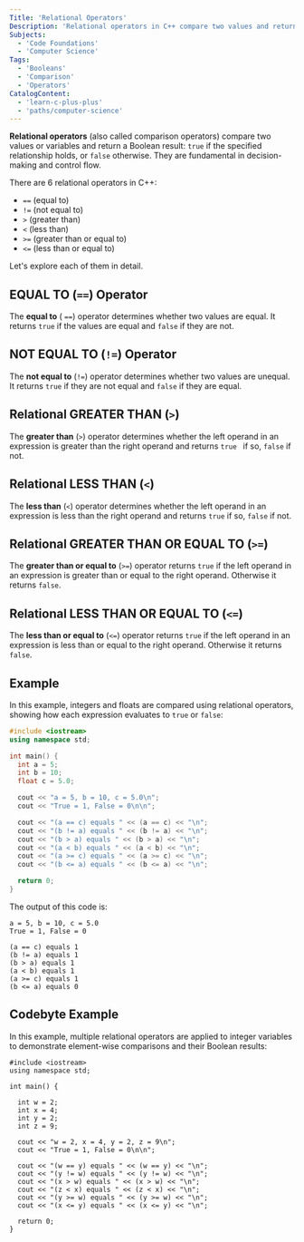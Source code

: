 ```yaml
---
Title: 'Relational Operators'
Description: 'Relational operators in C++ compare two values and return a boolean result (true or false) based on the relationship between them.'
Subjects:
  - 'Code Foundations'
  - 'Computer Science'
Tags:
  - 'Booleans'
  - 'Comparison'
  - 'Operators'
CatalogContent:
  - 'learn-c-plus-plus'
  - 'paths/computer-science'
---
```


**Relational operators** (also called comparison operators) compare two values or variables and return a Boolean result: `true` if the specified relationship holds, or `false` otherwise. They are fundamental in decision-making and control flow.

There are 6 relational operators in C++:

- `==` (equal to)
- `!=` (not equal to)
- `>` (greater than)
- `<` (less than)
- `>=` (greater than or equal to)
- `<=` (less than or equal to)

Let's explore each of them in detail.

## EQUAL TO (`==`) Operator

The **equal to** ( `==`) operator determines whether two values are equal. It returns `true` if the values are equal and `false` if they are not.

## NOT EQUAL TO (`!=`) Operator

The **not equal to** (`!=`) operator determines whether two values are unequal. It returns `true` if they are not equal and `false` if they are equal.

## Relational GREATER THAN (`>`)

The **greater than** (`>`) operator determines whether the left operand in an expression is greater than the right operand and returns `true ` if so, `false` if not.

## Relational LESS THAN (`<`)

The **less than** (`<`) operator determines whether the left operand in an expression is less than the right operand and returns `true` if so, `false` if not.

## Relational GREATER THAN OR EQUAL TO (`>=`)

The **greater than or equal to** (`>=`) operator returns `true` if the left operand in an expression is greater than or equal to the right operand. Otherwise it returns `false`.

## Relational LESS THAN OR EQUAL TO (`<=`)

The **less than or equal to** (`<=`) operator returns `true` if the left operand in an expression is less than or equal to the right operand. Otherwise it returns `false`.

## Example

In this example, integers and floats are compared using relational operators, showing how each expression evaluates to `true` or `false`:

```cpp
#include <iostream>
using namespace std;

int main() {
  int a = 5;
  int b = 10;
  float c = 5.0;

  cout << "a = 5, b = 10, c = 5.0\n";
  cout << "True = 1, False = 0\n\n";

  cout << "(a == c) equals " << (a == c) << "\n";
  cout << "(b != a) equals " << (b != a) << "\n";
  cout << "(b > a) equals " << (b > a) << "\n";
  cout << "(a < b) equals " << (a < b) << "\n";
  cout << "(a >= c) equals " << (a >= c) << "\n";
  cout << "(b <= a) equals " << (b <= a) << "\n";

  return 0;
}
```

The output of this code is:

```shell
a = 5, b = 10, c = 5.0
True = 1, False = 0

(a == c) equals 1
(b != a) equals 1
(b > a) equals 1
(a < b) equals 1
(a >= c) equals 1
(b <= a) equals 0
```

## Codebyte Example

In this example, multiple relational operators are applied to integer variables to demonstrate element-wise comparisons and their Boolean results:

```codebyte/cpp
#include <iostream>
using namespace std;

int main() {

  int w = 2;
  int x = 4;
  int y = 2;
  int z = 9;

  cout << "w = 2, x = 4, y = 2, z = 9\n";
  cout << "True = 1, False = 0\n\n";

  cout << "(w == y) equals " << (w == y) << "\n";
  cout << "(y != w) equals " << (y != w) << "\n";
  cout << "(x > w) equals " << (x > w) << "\n";
  cout << "(z < x) equals " << (z < x) << "\n";
  cout << "(y >= w) equals " << (y >= w) << "\n";
  cout << "(x <= y) equals " << (x <= y) << "\n";

  return 0;
}
```
